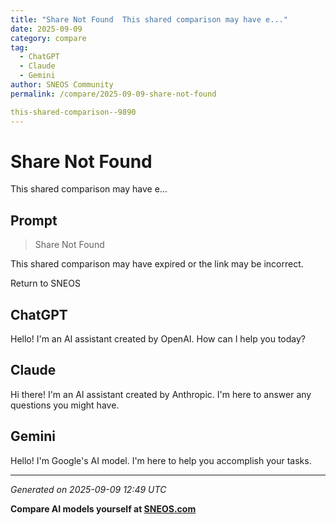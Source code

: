 ```yaml
---
title: "Share Not Found  This shared comparison may have e..."
date: 2025-09-09
category: compare
tag:
  - ChatGPT
  - Claude
  - Gemini
author: SNEOS Community
permalink: /compare/2025-09-09-share-not-found

this-shared-comparison--9890
---
```


# Share Not Found

This shared comparison may have e...

## Prompt
> Share Not Found

This shared comparison may have expired or the link may be incorrect.

Return to SNEOS

## ChatGPT

Hello! I'm an AI assistant created by OpenAI. How can I help you today?

## Claude

Hi there! I'm an AI assistant created by Anthropic. I'm here to answer any questions you might have.

## Gemini

Hello! I'm Google's AI model. I'm here to help you accomplish your tasks.

---

*Generated on 2025-09-09 12:49 UTC*

**Compare AI models yourself at [SNEOS.com](https://sneos.com)**
